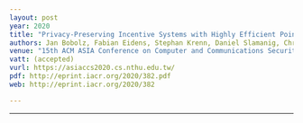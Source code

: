 ```yaml
---
layout: post
year: 2020
title: "Privacy-Preserving Incentive Systems with Highly Efficient Point-Collection"
authors: Jan Bobolz, Fabian Eidens, Stephan Krenn, Daniel Slamanig, Christoph Striecks
venue: "15th ACM ASIA Conference on Computer and Communications Security - ACM ASIACCS 2020"
vatt: (accepted)
vurl: https://asiaccs2020.cs.nthu.edu.tw/
pdf: http://eprint.iacr.org/2020/382.pdf
web: http://eprint.iacr.org/2020/382

---
```



---



